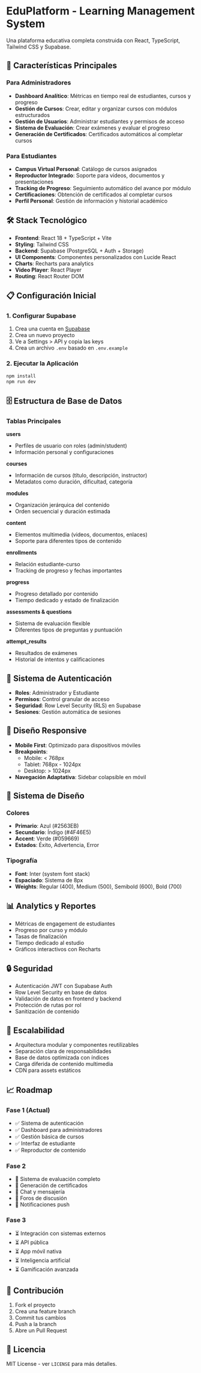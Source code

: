 # EduPlatform - Learning Management System

Una plataforma educativa completa construida con React, TypeScript, Tailwind CSS y Supabase.

## 🚀 Características Principales

### Para Administradores
- **Dashboard Analítico**: Métricas en tiempo real de estudiantes, cursos y progreso
- **Gestión de Cursos**: Crear, editar y organizar cursos con módulos estructurados
- **Gestión de Usuarios**: Administrar estudiantes y permisos de acceso
- **Sistema de Evaluación**: Crear exámenes y evaluar el progreso
- **Generación de Certificados**: Certificados automáticos al completar cursos

### Para Estudiantes
- **Campus Virtual Personal**: Catálogo de cursos asignados
- **Reproductor Integrado**: Soporte para videos, documentos y presentaciones
- **Tracking de Progreso**: Seguimiento automático del avance por módulo
- **Certificaciones**: Obtención de certificados al completar cursos
- **Perfil Personal**: Gestión de información y historial académico

## 🛠 Stack Tecnológico

- **Frontend**: React 18 + TypeScript + Vite
- **Styling**: Tailwind CSS
- **Backend**: Supabase (PostgreSQL + Auth + Storage)
- **UI Components**: Componentes personalizados con Lucide React
- **Charts**: Recharts para analytics
- **Video Player**: React Player
- **Routing**: React Router DOM

## 📋 Configuración Inicial

### 1. Configurar Supabase

1. Crea una cuenta en [Supabase](https://supabase.com)
2. Crea un nuevo proyecto
3. Ve a Settings > API y copia las keys
4. Crea un archivo `.env` basado en `.env.example`

### 2. Ejecutar la Aplicación

```bash
npm install
npm run dev
```

## 🗄 Estructura de Base de Datos

### Tablas Principales

**users**
- Perfiles de usuario con roles (admin/student)
- Información personal y configuraciones

**courses**
- Información de cursos (título, descripción, instructor)
- Metadatos como duración, dificultad, categoría

**modules**
- Organización jerárquica del contenido
- Orden secuencial y duración estimada

**content**
- Elementos multimedia (videos, documentos, enlaces)
- Soporte para diferentes tipos de contenido

**enrollments**
- Relación estudiante-curso
- Tracking de progreso y fechas importantes

**progress**
- Progreso detallado por contenido
- Tiempo dedicado y estado de finalización

**assessments & questions**
- Sistema de evaluación flexible
- Diferentes tipos de preguntas y puntuación

**attempt_results**
- Resultados de exámenes
- Historial de intentos y calificaciones

## 🔐 Sistema de Autenticación

- **Roles**: Administrador y Estudiante
- **Permisos**: Control granular de acceso
- **Seguridad**: Row Level Security (RLS) en Supabase
- **Sesiones**: Gestión automática de sesiones

## 📱 Diseño Responsive

- **Mobile First**: Optimizado para dispositivos móviles
- **Breakpoints**: 
  - Mobile: < 768px
  - Tablet: 768px - 1024px
  - Desktop: > 1024px
- **Navegación Adaptativa**: Sidebar colapsible en móvil

## 🎨 Sistema de Diseño

### Colores
- **Primario**: Azul (#2563EB)
- **Secundario**: Índigo (#4F46E5)
- **Accent**: Verde (#059669)
- **Estados**: Éxito, Advertencia, Error

### Tipografía
- **Font**: Inter (system font stack)
- **Espaciado**: Sistema de 8px
- **Weights**: Regular (400), Medium (500), Semibold (600), Bold (700)

## 📊 Analytics y Reportes

- Métricas de engagement de estudiantes
- Progreso por curso y módulo
- Tasas de finalización
- Tiempo dedicado al estudio
- Gráficos interactivos con Recharts

## 🔒 Seguridad

- Autenticación JWT con Supabase Auth
- Row Level Security en base de datos
- Validación de datos en frontend y backend
- Protección de rutas por rol
- Sanitización de contenido

## 🚀 Escalabilidad

- Arquitectura modular y componentes reutilizables
- Separación clara de responsabilidades
- Base de datos optimizada con índices
- Carga diferida de contenido multimedia
- CDN para assets estáticos

## 📈 Roadmap

### Fase 1 (Actual)
- ✅ Sistema de autenticación
- ✅ Dashboard para administradores
- ✅ Gestión básica de cursos
- ✅ Interfaz de estudiante
- ✅ Reproductor de contenido

### Fase 2
- 🔄 Sistema de evaluación completo
- 🔄 Generación de certificados
- 🔄 Chat y mensajería
- 🔄 Foros de discusión
- 🔄 Notificaciones push

### Fase 3
- ⏳ Integración con sistemas externos
- ⏳ API pública
- ⏳ App móvil nativa
- ⏳ Inteligencia artificial
- ⏳ Gamificación avanzada

## 🤝 Contribución

1. Fork el proyecto
2. Crea una feature branch
3. Commit tus cambios
4. Push a la branch
5. Abre un Pull Request

## 📄 Licencia

MIT License - ver `LICENSE` para más detalles.